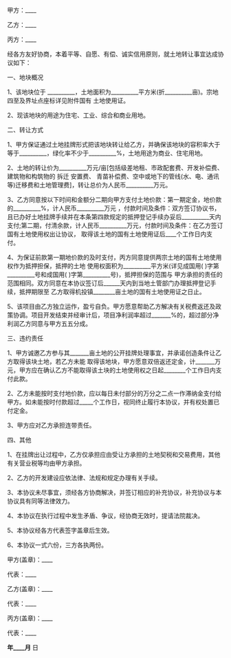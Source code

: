 
 


甲方：____


乙方：____


丙方：____


经各方友好协商，本着平等、自愿、有偿、诚实信用原则，就土地转让事宜达成协议如下：


一、地块概况


1、该地块位于 __________，土地面积为__________平方米(折__________亩)。宗地四至及界址点座标详见附件国有 土地使用证。


2、现该地块的用途为住宅、工业、综合和商业用地。


二、转让方式


1、甲方保证通过土地挂牌形式把该地块转让给乙方，并确保该地块的容积率大于等于__________，绿化率不少于__________%，土地用途为商业、住宅用地。


2、土地的转让价为__________万元/亩[包括级差地租、市政配套费、开发补偿费、建筑物和构筑物的
拆迁
安置费、 青苗补偿费、空中或地下的管线(水、电、通讯等)迁移费和土地管理费]，转让总价为人民币__________万元。


3、乙方同意按以下时间和金额分二期向甲方支付土地价款：第一期定金，地价款的__________%，计人民币__________万元 ，付款时间及条件：双方签订协议书，且已办好土地挂牌手续并在本条第四款规定的抵押登记手续办妥后__________天内支付;第二期，付清余款，计人民币__________万元，付款时间及条件：在乙方签订国有土地使用权出让协议， 取得该土地的国有土地使用证后____个工作日内支付。


4、为保证前款第一期地价款的及时支付，丙方同意提供两宗土地的国有土地使用权作为抵押担保，抵押的土地 使用权面积为__________平方米(详见成国用( )字第__________号和成国用( )字第__________号)，抵押担保的范围与 甲方承担的责任的范围相同。双方同意在本协议签订后______天内到当地土管部门办理抵押登记手续，抵押期限至 乙方取得机投镇________亩土地的国有土地使用证之日止。


5、该项目由乙方独立运作，盈亏自负。甲方愿意帮助乙方解决有关税费返还及政策协调。项目开发结束并经审计后，项目净利润率超过_______%的，超过部分净利润乙方同意与甲方五五分成。


三、违约责任


1、甲方诚邀乙方参与其_______亩土地的公开挂牌处理事宜，并承诺创造条件让乙方取得该块土地，若乙方未能 取得该地块，甲方愿意双倍返还定金，计_______万元，甲方应在确认乙方不能取得该土块的土地使用权之日起________个工作日内支付此款。


2、乙方未能按时支付地价款，应以每日未付部分的万分之二点一作滞纳金支付给甲方。如未能按时付款超过_____个工作日，视同终止履行本协议，并有权处置已付定金。


3、甲方应对乙方承担连带责任。


四、其他


1、在挂牌出让过程中，乙方仅承担应由受让方承担的土地契税和交易费用，其他有关营业税等均由甲方承担。


2、乙方的开发建设应依法律、法规和规定办理有关手续。


3、本协议未尽事宜，须经各方协商解决，并签订相应的补充协议，补充协议与本协议具有同等法律效力。


4、本协议在执行过程中发生矛盾、争议，经协商无效时，提请法院裁决。


5、本协议经各方代表签字盖章后生效。


6、本协议一式六份，三方各执两份。


甲方(盖章)：____


代表：____


乙方(盖章)：____


代表：____


丙方(盖章)：____


代表：____


____年____月____ 日
 


 

 
 
 
 
 
  


  
 

  


  


  
 
 
 
 

